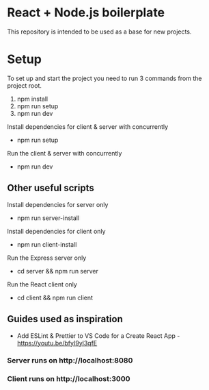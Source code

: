 # React + Node.js boilerplate

This repository is intended to be used as a base for new projects.

# Setup

To set up and start the project you need to run 3 commands from the project root.

1. npm install
2. npm run setup
3. npm run dev

Install dependencies for client & server with concurrently

- npm run setup

Run the client & server with concurrently

- npm run dev

## Other useful scripts

Install dependencies for server only

- npm run server-install

Install dependencies for client only

- npm run client-install

Run the Express server only

- cd server && npm run server

Run the React client only

- cd client && npm run client

## Guides used as inspiration

- Add ESLint & Prettier to VS Code for a Create React App - https://youtu.be/bfyI9yl3qfE

### Server runs on http://localhost:8080

### Client runs on http://localhost:3000
